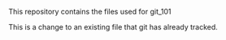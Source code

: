 This repository contains the files used for git_101

This is a change to an existing file that git has already tracked.
